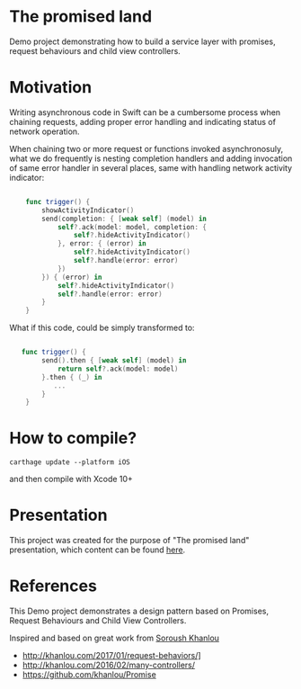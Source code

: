 # The promised land

Demo project demonstrating how to build a service layer with promises, request behaviours and child view controllers.

# Motivation

Writing asynchronous code in Swift can be a cumbersome process when chaining requests, adding proper error handling and indicating status of network operation.

When chaining two or more request or functions invoked asynchronosuly, what we do frequently is nesting completion handlers and adding invocation of same error handler in several places, same with handling network activity indicator:

```swift

    func trigger() {
    	showActivityIndicator()
        send(completion: { [weak self] (model) in
            self?.ack(model: model, completion: {
                self?.hideActivityIndicator()
            }, error: { (error) in
                self?.hideActivityIndicator()
                self?.handle(error: error)
            })
        }) { (error) in
            self?.hideActivityIndicator()
            self?.handle(error: error)
        }
    }

```

What if this code, could be simply transformed to:

```swift

   func trigger() {
        send().then { [weak self] (model) in
            return self?.ack(model: model)
        }.then { (_) in
           ...
        }
    }

```

# How to compile?

```
carthage update --platform iOS
```

and then compile with Xcode 10+

# Presentation

This project was created for the purpose of "The promised land" presentation, which content can be found [here](https://github.com/tgebarowski/thepromisedland/blob/master/Presentation/thepromisedland.md).


# References

This Demo project demonstrates a design pattern based on Promises, Request Behaviours and Child View Controllers.

Inspired and based on great work from [Soroush Khanlou](http://khanlou.com)
* http://khanlou.com/2017/01/request-behaviors/]
* http://khanlou.com/2016/02/many-controllers/
* https://github.com/khanlou/Promise